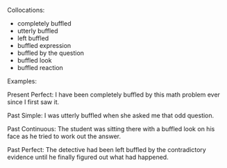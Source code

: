 Collocations:

- completely buffled
- utterly buffled 
- left buffled
- buffled expression 
- buffled by the question
- buffled look
- buffled reaction

Examples:

Present Perfect: 
I have been completely buffled by this math problem ever since I first saw it. 

Past Simple:
I was utterly buffled when she asked me that odd question.

Past Continuous: 
The student was sitting there with a buffled look on his face as he tried to work out the answer.

Past Perfect:
The detective had been left buffled by the contradictory evidence until he finally figured out what had happened.